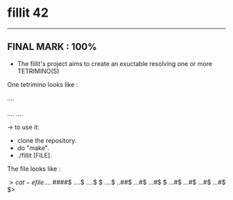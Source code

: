 # fillit 42

-----------------
FINAL MARK : 100%
-----------------

* The fillit's project aims to create an exuctable resolving one or more TETRIMINO(S)

One tetrimino looks like :

....
####
....
....

-> to use it:
   - clone the repository.
   - do "make".
   - ./fillit [FILE].
   
The file looks like :

$> cat -e file
....$
####$
....$
....$
$
....$
..##$
...#$
...#$
$
...#$
...#$
...#$
...#$
$>
